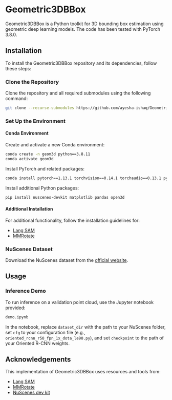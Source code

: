 # Geometric3DBBox

Geometric3DBBox is a Python toolkit for 3D bounding box estimation using geometric deep learning models. The code has been tested with PyTorch 3.8.0.

## Installation

To install the Geometric3DBBox repository and its dependencies, follow these steps:

### Clone the Repository

Clone the repository and all required submodules using the following command:
```bash
git clone --recurse-submodules https://github.com/ayesha-ishaq/Geometric3DBBox.git
```

### Set Up the Environment

#### Conda Environment

Create and activate a new Conda environment:
```bash
conda create -n geom3d python==3.8.11
conda activate geom3d
```

Install PyTorch and related packages:
```bash
conda install pytorch==1.13.1 torchvision==0.14.1 torchaudio==0.13.1 pytorch-cuda=11.7 -c pytorch -c nvidia
```

Install additional Python packages:
```bash
pip install nuscenes-devkit matplotlib pandas open3d
```

#### Additional Installation

For additional functionality, follow the installation guidelines for:
- [Lang SAM](https://github.com/luca-medeiros/lang-segment-anything.git)
- [MMRotate](https://github.com/open-mmlab/mmrotate.git)

### NuScenes Dataset

Download the NuScenes dataset from the [official website](https://www.nuscenes.org/download).

## Usage

### Inference Demo

To run inference on a validation point cloud, use the Jupyter notebook provided:
```bash
demo.ipynb
```
In the notebook, replace `dataset_dir` with the path to your NuScenes folder, set `cfg` to your configuration file (e.g., `oriented_rcnn_r50_fpn_1x_dota_le90.py`), and set `checkpoint` to the path of your Oriented R-CNN weights.

## Acknowledgements

This implementation of Geometric3DBBox uses resources and tools from:
- [Lang SAM](https://github.com/luca-medeiros/lang-segment-anything.git)
- [MMRotate](https://github.com/open-mmlab/mmrotate.git)
- [NuScenes dev kit](https://github.com/nutonomy/nuscenes-devkit.git)

